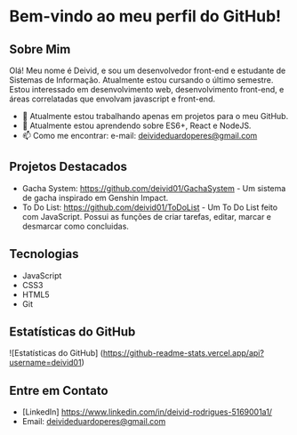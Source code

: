 # Bem-vindo ao meu perfil do GitHub!

## Sobre Mim
Olá! Meu nome é Deivid, e sou um desenvolvedor front-end e estudante de Sistemas de Informação. Atualmente estou cursando o último semestre. Estou interessado em desenvolvimento web, desenvolvimento front-end, e áreas correlatadas que envolvam javascript e front-end. 

- 🔭 Atualmente estou trabalhando apenas em projetos para o meu GitHub.
- 🌱 Atualmente estou aprendendo sobre ES6+, React e NodeJS.
- 📫 Como me encontrar: e-mail: deivideduardoperes@gmail.com

## Projetos Destacados
- Gacha System: https://github.com/deivid01/GachaSystem - Um sistema de gacha inspirado em Genshin Impact.
- To Do List: https://github.com/deivid01/ToDoList - Um To Do List feito com JavaScript. Possui as funções de criar tarefas, editar, marcar e desmarcar como concluidas.

## Tecnologias
- JavaScript
- CSS3
- HTML5
- Git

## Estatísticas do GitHub
![Estatísticas do GitHub] (https://github-readme-stats.vercel.app/api?username=deivid01)

## Entre em Contato
- [LinkedIn] https://www.linkedin.com/in/deivid-rodrigues-5169001a1/
- Email: deivideduardoperes@gmail.com

